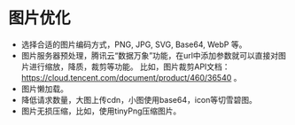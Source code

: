 # 图片优化
* 选择合适的图片编码方式，PNG, JPG, SVG, Base64, WebP 等。
* 图片服务器预处理，腾讯云“数据万象”功能，在url中添加参数就可以直接对图片进行缩放，降质，裁剪等功能。
  比如，图片裁剪API文档：https://cloud.tencent.com/document/product/460/36540 。
* 图片懒加载。
* 降低请求数量，大图上传cdn，小图使用base64，icon等切雪碧图。
* 图片无损压缩，比如，使用tinyPng压缩图片。